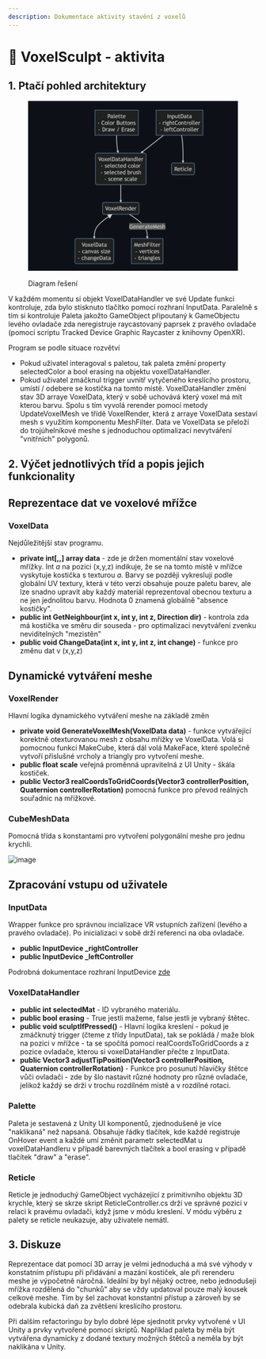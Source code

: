 ```yaml
---
description: Dokumentace aktivity stavění z voxelů
---
```


# 🧊 VoxelSculpt - aktivita

## 1. **Ptačí pohled architektury**

<figure><img src=".gitbook/assets/image (1) (1).png" alt=""><figcaption><p>Diagram řešení</p></figcaption></figure>

V každém momentu si objekt VoxelDataHandler ve své Update funkci kontroluje, zda bylo stisknuto tlačítko pomocí rozhraní InputData. Paralelně s tím si kontroluje Paleta jakožto GameObject připoutaný k GameObjectu levého ovladače zda neregistruje raycastovaný paprsek z pravého ovladače (pomocí scriptu Tracked Device Graphic Raycaster z knihovny OpenXR).

Program se podle situace rozvětví

* Pokud uživatel interagoval s paletou, tak paleta změní property selectedColor a bool erasing na objektu voxelDataHandler.
* Pokud uživatel zmáčknul trigger uvnitř vytyčeného kreslícího prostoru, umístí / odebere se kostička na tomto místě. VoxelDataHandler změní stav 3D arraye VoxelData, který v sobě uchovává který voxel má mít kterou barvu. Spolu s tím vyvolá rerender pomocí metody UpdateVoxelMesh ve třídě VoxelRender, která z arraye VoxelData sestaví mesh s využitím komponentu MeshFilter. Data ve VoxelData se přeloží do trojúhelníkové meshe s jednoduchou optimalizací nevytváření "vnitřních" polygonů.

## 2. Výčet jednotlivých tříd a popis jejich funkcionality

## Reprezentace dat ve voxelové mřížce

### VoxelData

Nejdůležitější stav programu.

* **private int\[,,] array data** - zde je držen momentální stav voxelové mřížky. Int _a_ na pozici (x,y,z) indikuje, že se na tomto místě v mřížce vyskytuje kostička s texturou _a_. Barvy se později vykreslují podle globální UV textury, která v této verzi obsahuje pouze paletu barev, ale lze snadno upravit aby každý materiál reprezentoval obecnou texturu a ne jen jednolitou barvu. Hodnota 0 znamená globálně "absence kostičky".
* **public int GetNeighbour(int x, int y, int z, Direction dir)** - kontrola zda má kostička ve směru dir souseda - pro optimalizaci nevytváření zvenku neviditelných "mezistěn"
* **public void ChangeData(int x, int y, int z, int change)** - funkce pro změnu dat v (x,y,z)

## Dynamické vytváření meshe

### VoxelRender

Hlavní logika dynamického vytváření meshe na základě změn

* **private void GenerateVoxelMesh(VoxelData data)** - funkce vytvářející korektně otexturovanou mesh z obsahu mřížky ve VoxelData. Volá si pomocnou funkci MakeCube, která dál volá MakeFace, které společně vytvoří příslušné vrcholy a triangly pro vytvoření meshe.
* **public float scale** veřejná proměnná upravitelná z UI Unity - škála kostiček.
* **public Vector3 realCoordsToGridCoords(Vector3 controllerPosition, Quaternion controllerRotation)** pomocná funkce pro převod reálných souřadnic na mřížkové.

### CubeMeshData

Pomocná třída s konstantami pro vytvoření polygonální meshe pro jednu krychli.

![image](https://user-images.githubusercontent.com/46105170/216971134-7d93164e-6567-49b2-96a3-68e12768c95f.png)

## Zpracování vstupu od uživatele

### InputData

Wrapper funkce pro správnou incializace VR vstupních zařízení (levého a pravého ovladače). Po inicializaci v sobě drží referenci na oba ovladače.

* **public InputDevice \_rightController**
* **public InputDevice \_leftController**

Podrobná dokumentace rozhraní InputDevice [zde](https://docs.unity3d.com/ScriptReference/XR.InputDevice.html)

### VoxelDataHandler

* **public int selectedMat** - ID vybraného materiálu.
* **public bool erasing** - True jestli mažeme, false jestli je vybraný štětec.
* **public void sculptIfPressed()** - Hlavní logika kreslení - pokud je zmáčknutý trigger (čteme z třídy InputData), tak se pokládá / maže blok na pozici v mřížce - ta se spočítá pomocí realCoordsToGridCoords a z pozice ovladače, kterou si voxelDataHandler přečte z InputData.
* **public Vector3 adjustTipPosition(Vector3 controllerPosition, Quaternion controllerRotation)** - Funkce pro posunutí hlavičky štětce vůči ovladači - zde by šlo nastavit různé hodnoty pro různé ovladače, jelikož každý se drží v trochu rozdílném místě a v rozdílné rotaci.

### Palette

Paleta je sestavená z Unity UI komponentů, zjednodušeně je více "naklikaná" než napsaná. Obsahuje řádky tlačítek, kde každé registruje OnHover event a každé umí změnit parametr selectedMat u voxelDataHandleru v případě barevných tlačítek a bool erasing v případě tlačítek "draw" a "erase".

### Reticle

Reticle je jednoduchý GameObject vycházející z primitivního objektu 3D krychle, který se skrze skript ReticleController.cs drží ve správné pozici v relaci k pravému ovladači, když jsme v módu kreslení. V módu výběru z palety se reticle neukazuje, aby uživatele nemátl.

## 3. Diskuze

Reprezentace dat pomocí 3D array je velmi jednoduchá a má své výhody v konstatním přístupu při přidávání a mazání kostiček, ale při rerenderu meshe je výpočetně náročná. Ideální by byl nějaký octree, nebo jednodušeji mřížka rozdělená do "chunků" aby se vždy updatoval pouze malý kousek celkové meshe. Tím by šel zachovat konstantní přístup a zároveň by se odebrala kubická daň za zvětšení kreslícího prostoru.

Při dalším refactoringu by bylo dobré lépe sjednotit prvky vytvořené v UI Unity a prvky vytvořené pomocí skriptů. Například paleta by měla být vytvářena dynamicky z dodané textury možných štětců a neměla by být naklikána v Unity.
